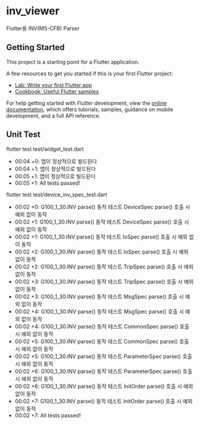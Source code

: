 # inv_viewer
Flutter용 INV(MS-CFB) Parser

## Getting Started

This project is a starting point for a Flutter application.

A few resources to get you started if this is your first Flutter project:

- [Lab: Write your first Flutter app](https://docs.flutter.dev/get-started/codelab)
- [Cookbook: Useful Flutter samples](https://docs.flutter.dev/cookbook)

For help getting started with Flutter development, view the
[online documentation](https://docs.flutter.dev/), which offers tutorials,
samples, guidance on mobile development, and a full API reference.

## Unit Test

flutter test test/widget_test.dart
- 00:04 +0: 앱이 정상적으로 빌드된다
- 00:04 +1: 앱이 정상적으로 빌드된다
- 00:05 +1: 앱이 정상적으로 빌드된다
- 00:05 +1: All tests passed!

flutter test test/device_inv_spec_test.dart
- 00:02 +0: G100_1_30.INV parse() 동작 테스트 DeviceSpec parse() 호출 시 예외 없이 동작
- 00:02 +1: G100_1_30.INV parse() 동작 테스트 DeviceSpec parse() 호출 시 예외 없이 동작
- 00:02 +1: G100_1_30.INV parse() 동작 테스트 IoSpec parse() 호출 시 예외 없이 동작
- 00:02 +2: G100_1_30.INV parse() 동작 테스트 IoSpec parse() 호출 시 예외 없이 동작
- 00:02 +2: G100_1_30.INV parse() 동작 테스트 TripSpec parse() 호출 시 예외 없이 동작
- 00:02 +3: G100_1_30.INV parse() 동작 테스트 TripSpec parse() 호출 시 예외 없이 동작
- 00:02 +3: G100_1_30.INV parse() 동작 테스트 MsgSpec parse() 호출 시 예외 없이 동작
- 00:02 +4: G100_1_30.INV parse() 동작 테스트 MsgSpec parse() 호출 시 예외 없이 동작
- 00:02 +4: G100_1_30.INV parse() 동작 테스트 CommonSpec parse() 호출 시 예외 없이 동작
- 00:02 +5: G100_1_30.INV parse() 동작 테스트 CommonSpec parse() 호출 시 예외 없이 동작
- 00:02 +5: G100_1_30.INV parse() 동작 테스트 ParameterSpec parse() 호출 시 예외 없이 동작
- 00:02 +6: G100_1_30.INV parse() 동작 테스트 ParameterSpec parse() 호출 시 예외 없이 동작
- 00:02 +6: G100_1_30.INV parse() 동작 테스트 InitOrder parse() 호출 시 예외 없이 동작
- 00:02 +7: G100_1_30.INV parse() 동작 테스트 InitOrder parse() 호출 시 예외 없이 동작
- 00:02 +7: All tests passed!
